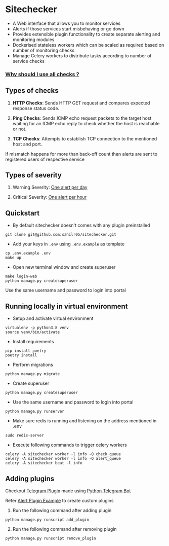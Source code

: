 # Sitechecker

* A Web interface that allows you to monitor services
* Alerts if those services start misbehaving or go down
* Provides extensible plugin functionality to create separate alerting and monitoring modules
* Dockerised stateless workers which can be scaled as required based on number of monitoring checks
* Manage Celery workers to distribute tasks according to number of service checks

### [Why should I use all checks ?](https://www.rapidspike.com/kb/ping-vs-tcp-vs-http-monitors/)

## Types of checks
1. **HTTP Checks**:
Sends HTTP GET request and compares expected response status code.

2. **Ping Checks**:
Sends ICMP echo request packets to the target host waiting for an ICMP echo reply to check whether the host is reachable or not.

3. **TCP Checks**:
Attempts to establish TCP connection to the mentioned host and port.

If mismatch happens for more than back-off count then alerts are sent to registered users of respective service

## Types of severity
1. Warning Severity: [One alert per day](https://github.com/sahilr05/sitechecker/blob/c30675001dbb3bc6317399bfb2d99e3fb22a401f/checkerapp/tasks.py#L177)

2. Critical Severity:  [One alert per hour](https://github.com/sahilr05/sitechecker/blob/c30675001dbb3bc6317399bfb2d99e3fb22a401f/checkerapp/tasks.py#L171)

## Quickstart

* By default sitechecker doesn't comes with any plugin preinstalled
```
git clone git@github.com:sahilr05/sitechecker.git
```

* Add your keys in ```.env``` using ```.env.example``` as template
```
cp .env.example .env
make up
```

* Open new terminal window and create superuser
```
make login-web
python manage.py createsuperuser
```

Use the same username and password to login into portal

## Running locally in virtual environment

* Setup and activate virtual environment
```
virtualenv -p python3.8 venv
source venv/bin/activate
```

* Install requirements
```
pip install poetry
poetry install
```

* Perform migrations
```
python manage.py migrate
```

* Create superuser
```
python manage.py createsuperuser
```

* Use the same username and password to login into portal
```
python manage.py runserver
```

* Make sure redis is running and listening on the address mentioned in .env
```
sudo redis-server
```

* Execute following commands to trigger celery workers
```
celery -A sitechecker worker -l info -Q check_queue
celery -A sitechecker worker -l info -Q alert_queue
celery -A sitechecker beat -l info
```

## Adding plugins
Checkout [Telegram Plugin](https://github.com/sahilr05/sitechecker-telegram-plugin) made using [Python Telegram Bot](https://python-telegram-bot.readthedocs.io/en/stable/)

Refer [Alert Plugin Example](https://github.com/sahilr05/sitechecker-generic-plugin) to create custom plugins

1. Run the following command after adding plugin
```
python manage.py runscript add_plugin
```
2. Run the following command after removing plugin
```
python manage.py runscript remove_plugin
```
